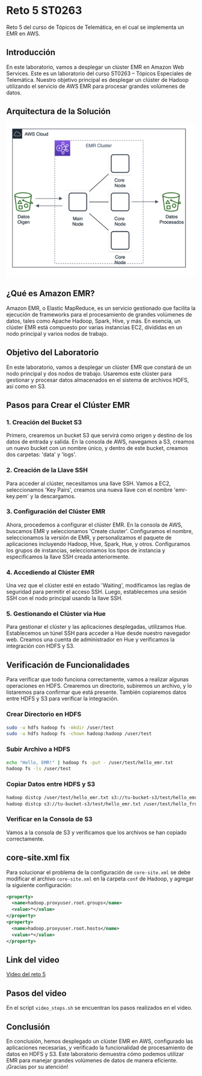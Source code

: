 # Reto 5 ST0263

Reto 5 del curso de Tópicos de Telemática, en el cual se implementa un EMR en AWS.

## Introducción

En este laboratorio, vamos a desplegar un clúster EMR en Amazon Web Services. Este es un laboratorio del curso ST0263 – Tópicos Especiales de Telemática. Nuestro objetivo principal es desplegar un clúster de Hadoop utilizando el servicio de AWS EMR para procesar grandes volúmenes de datos.

## Arquitectura de la Solución

![Arquitectura de la Solución](Architecture.png)

## ¿Qué es Amazon EMR?

Amazon EMR, o Elastic MapReduce, es un servicio gestionado que facilita la ejecución de frameworks para el procesamiento de grandes volúmenes de datos, tales como Apache Hadoop, Spark, Hive, y más. En esencia, un clúster EMR está compuesto por varias instancias EC2, divididas en un nodo principal y varios nodos de trabajo.

## Objetivo del Laboratorio

En este laboratorio, vamos a desplegar un clúster EMR que constará de un nodo principal y dos nodos de trabajo. Usaremos este clúster para gestionar y procesar datos almacenados en el sistema de archivos HDFS, así como en S3.

## Pasos para Crear el Clúster EMR

### 1. Creación del Bucket S3

Primero, crearemos un bucket S3 que servirá como origen y destino de los datos de entrada y salida. En la consola de AWS, navegamos a S3, creamos un nuevo bucket con un nombre único, y dentro de este bucket, creamos dos carpetas: 'data' y 'logs'.

### 2. Creación de la Llave SSH

Para acceder al clúster, necesitamos una llave SSH. Vamos a EC2, seleccionamos 'Key Pairs', creamos una nueva llave con el nombre 'emr-key.pem' y la descargamos.

### 3. Configuración del Clúster EMR

Ahora, procedemos a configurar el clúster EMR. En la consola de AWS, buscamos EMR y seleccionamos 'Create cluster'. Configuramos el nombre, seleccionamos la versión de EMR, y personalizamos el paquete de aplicaciones incluyendo Hadoop, Hive, Spark, Hue, y otros. Configuramos los grupos de instancias, seleccionamos los tipos de instancia y especificamos la llave SSH creada anteriormente.

### 4. Accediendo al Clúster EMR

Una vez que el clúster esté en estado 'Waiting', modificamos las reglas de seguridad para permitir el acceso SSH. Luego, establecemos una sesión SSH con el nodo principal usando la llave SSH.

### 5. Gestionando el Clúster via Hue

Para gestionar el clúster y las aplicaciones desplegadas, utilizamos Hue. Establecemos un túnel SSH para acceder a Hue desde nuestro navegador web. Creamos una cuenta de administrador en Hue y verificamos la integración con HDFS y S3.

## Verificación de Funcionalidades

Para verificar que todo funciona correctamente, vamos a realizar algunas operaciones en HDFS. Crearemos un directorio, subiremos un archivo, y lo listaremos para confirmar que está presente. También copiaremos datos entre HDFS y S3 para verificar la integración.

### Crear Directorio en HDFS

```sh
sudo -u hdfs hadoop fs -mkdir /user/test
sudo -u hdfs hadoop fs -chown hadoop:hadoop /user/test
```

### Subir Archivo a HDFS

```sh
echo "Hello, EMR!" | hadoop fs -put - /user/test/hello_emr.txt
hadoop fs -ls /user/test
```

### Copiar Datos entre HDFS y S3

```sh
hadoop distcp /user/test/hello_emr.txt s3://tu-bucket-s3/test/hello_emr.txt
hadoop distcp s3://tu-bucket-s3/test/hello_emr.txt /user/test/hello_from_s3.txt
```

### Verificar en la Consola de S3

Vamos a la consola de S3 y verificamos que los archivos se han copiado correctamente.

## core-site.xml fix

Para solucionar el problema de la configuración de `core-site.xml` se debe modificar el archivo `core-site.xml` en la carpeta `conf` de Hadoop, y agregar la siguiente configuración:

```xml
<property>
  <name>hadoop.proxyuser.root.groups</name>
  <value>*</value>
</property>
<property>
  <name>hadoop.proxyuser.root.hosts</name>
  <value>*</value>
</property>
```

## Link del video

[Video del reto 5](https://youtu.be/qhILkOUT-II)

## Pasos del video

En el script `video_steps.sh` se encuentran los pasos realizados en el video.

## Conclusión

En conclusión, hemos desplegado un clúster EMR en AWS, configurado las aplicaciones necesarias, y verificado la funcionalidad de procesamiento de datos en HDFS y S3. Este laboratorio demuestra cómo podemos utilizar EMR para manejar grandes volúmenes de datos de manera eficiente. ¡Gracias por su atención!
